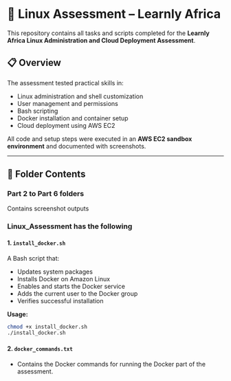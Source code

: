 # 🐧 Linux Assessment – Learnly Africa

This repository contains all tasks and scripts completed for the **Learnly Africa Linux Administration and Cloud Deployment Assessment**.

## 📋 Overview
The assessment tested practical skills in:
- Linux administration and shell customization  
- User management and permissions  
- Bash scripting  
- Docker installation and container setup  
- Cloud deployment using AWS EC2  

All code and setup steps were executed in an **AWS EC2 sandbox environment** and documented with screenshots.

---

## 🧱 Folder Contents
### Part 2 to Part 6 folders
  Contains screenshot outputs
### Linux_Assessment has the following
#### 1. `install_docker.sh`
A Bash script that:
- Updates system packages  
- Installs Docker on Amazon Linux  
- Enables and starts the Docker service  
- Adds the current user to the Docker group  
- Verifies successful installation  

**Usage:**
```bash
chmod +x install_docker.sh
./install_docker.sh
```
#### 2. `docker_commands.txt`
- Contains the Docker commands for running the Docker part of the assessment.
